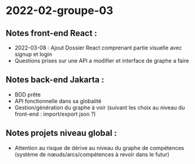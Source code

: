 # 2022-02-groupe-03

## Notes front-end React : 

- 2022-03-08 : Ajout Dossier React comprenant partie visuelle avec signup et login
- Questions prises sur une API a modifier et interface de graphe a faire

## Notes back-end Jakarta :

- BDD prête
- API fonctionnelle dans sa globalité
- Gestion/génération du graphe à voir (suivant les choix au niveau du front-end : import/export json ?)

## Notes projets niveau global :

- Attention au risque de dérive au niveau du graphe de compétences (système de nœuds/arcs/compétences à revoir dans le futur)